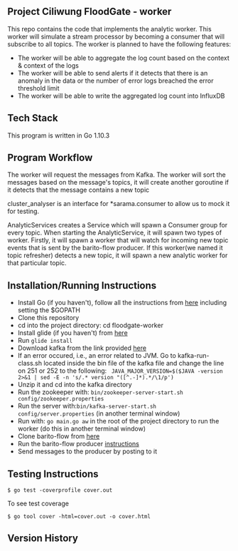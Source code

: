 ## Project Ciliwung FloodGate - worker  
This repo contains the code that implements the analytic worker. This worker 
will simulate a stream processor by becoming a consumer that will subscribe to
all topics. The worker is planned to have the following features:  
* The worker will be able to aggregate the log count based on the context &
context of the logs  
* The worker will be able to send alerts if it detects that there is an anomaly
in the data or the number of error logs breached the error threshold limit  
* The worker will be able to write the aggregated log count into InfluxDB  

## Tech Stack  
This program is written in Go 1.10.3 

## Program Workflow  
The worker will request the messages from Kafka. The worker will sort the
messages based on the message's topics, it will create another goroutine
if it detects that the message contains a new topic  

cluster_analyser is an interface for *sarama.consumer to allow us to mock it for testing.

AnalyticServices creates a Service which will spawn a Consumer group for every topic. When starting the AnalyticService, it will spawn two types of worker. Firstly, it will spawn a worker that will watch for incoming new topic events that is sent by the barito-flow producer. If this worker(we named it topic refresher) detects a new topic, it will spawn a new analytic worker for that particular topic. 

## Installation/Running Instructions  
* Install Go (if you haven't), follow all the instructions from [here](https://glide.readthedocs.io/en/latest/getting-started/) including setting the $GOPATH
* Clone this repository    
* cd into the project directory: cd floodgate-worker
* Install glide (if you haven't) from [here](https://glide.readthedocs.io/en/latest/getting-started/)
* Run ```glide install```
* Download kafka from the link provided [here](http://archive.apache.org/dist/kafka/1.1.0/kafka_2.11-1.1.0.tgz) 
* If an error occured, i.e., an error related to JVM. Go to kafka-run-class.sh located inside the bin file of the kafka file and change the line on 251 or 252 to the following: ``` JAVA_MAJOR_VERSION=$($JAVA -version 2>&1 | sed -E -n 's/.* version "([^.-]*).*/\1/p')```  
* Unzip it and cd into the kafka directory  
* Run the zookeeper with: ```bin/zookeeper-server-start.sh config/zookeeper.properties```
* Run the server with:```bin/kafka-server-start.sh config/server.properties``` (in another terminal window)   
* Run with: ```go main.go aw``` in the root of the project directory to run the worker (do this in another terminal window)
* Clone barito-flow from [here](https://github.com/BaritoLog/barito-flow)
* Run the barito-flow producer [instructions](https://github.com/BaritoLog/barito-flow)
* Send messages to the producer by posting to it  

## Testing Instructions
``` 
$ go test -coverprofile cover.out
```
To see test coverage
```
$ go tool cover -html=cover.out -o cover.html  
```

## Version History  
